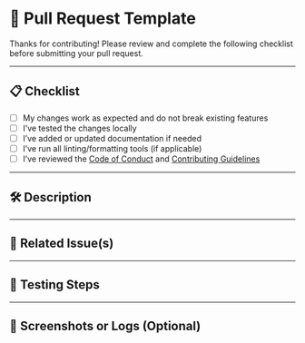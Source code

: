 # 🚀 Pull Request Template

Thanks for contributing! Please review and complete the following checklist before submitting your pull request.

---

## 📋 Checklist

- [ ] My changes work as expected and do not break existing features
- [ ] I’ve tested the changes locally
- [ ] I’ve added or updated documentation if needed
- [ ] I’ve run all linting/formatting tools (if applicable)
- [ ] I’ve reviewed the [Code of Conduct](./CODE_OF_CONDUCT.md) and [Contributing Guidelines](./CONTRIBUTING.md)

---

## 🛠 Description

<!--
Provide a clear and concise explanation of the change.
What does this PR do? Why is it needed?
-->

---

## 🔗 Related Issue(s)

<!--
Use keywords like:
- Closes #123
- Fixes #456
- Resolves #789

This will automatically link the PR to the issue(s), and close them when the PR is merged.
-->

---

## 🧪 Testing Steps

<!--
Explain how reviewers can test this PR locally.
Any setup, commands, or test accounts needed?
-->

---

## 📸 Screenshots or Logs (Optional)

<!--
If this PR changes the UI or has visual/log output, consider attaching screenshots or logs here if applicable.
-->
